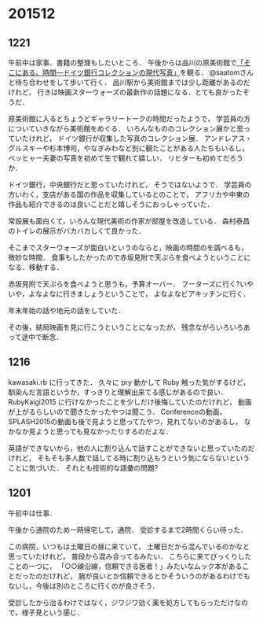 # 201512
## 1221
午前中は家事．書籍の整理もしたいところ．
午後からは品川の原美術館で[「そこにある、時間―ドイツ銀行コレクションの現代写真」](http://www.art-it.asia/u/HaraMuseum/BpCEYvAgoQywOGlLIeHS)を観る．
@saatomさんと待ち合わせをして歩いて行く．
品川駅から美術館までは少し距離があるのだけれど，
行きは映画スターウォーズの最新作の話題になる．とても良かったそうだ．

原美術館に入るとちょうどギャラリートークの時間だったようで，
学芸員の方についていきながら美術館をめぐる．
いろんなもののコレクション展かと思っていたけれど，
ドイツ銀行が収集した写真のコレクション展．
アンドレアス・グルスキーや杉本博司，やなぎみわなど別に観たことがある人たちもいるし，
ベッヒャー夫妻の写真を初めて生で観れて嬉しい．
リヒターも初めてだろうか．

ドイツ銀行，中央銀行だと思っていたけれど，
そうではないようで．
学芸員の方いわく，支店がある国の作品を収集しているとのことで，
アフリカや中東の作品も紹介できるのは良いことだと嬉しそうにおっしゃっていた．

常設展も面白くて，いろんな現代美術の作家が部屋を改造している．
森村泰昌のトイレの展示がバカバカしくて良かった．


そこまでスターウォーズが面白いというのならと，映画の時間のを調べるも，
微妙な時間．
食事もしたかったので赤坂見附で天ぷらを食べようということになる．移動する．


赤坂見附で天ぷらを食べようと思うも，予算オーバー．
フーターズに行く?いやいや，よなよなに行きましょうということで，
よなよなビアキッチンに行く．

年末年始の話や地元の話をしていた．

その後，結局映画を見に行こうということになったが，
残念ながらいろいろあって途中で断念．


## 1216
kawasaki.rb に行ってきた．
久々に pry 動かして Ruby 触った気がするけど，
馴染んだ言語というか，すっきりと理解出来てる感じがあるので良い．
RubyKaigi2015 に行けなかったことを少しだけ後悔していたのだけれど，
動画が上がるらしいので聞きたかったやつは聞こう．
Conferenceの動画，
SPLASH2015の動画も後で見ようと思ってたやつ，見れてないのがあるし，
なかなか見ようと思っても見なかったりするのだよな．

英語ができないから，他の人に割り込んで話すことができないと思っていたのだけれど，
そもそも多人数で話してる時に割り込もうという気にならないということに気づいた．
それとも技術的な語彙の問題?


## 1201
午前中は仕事．

午後から通院のため一時帰宅して，通院．
受診するまで2時間くらい待った．

この病院，いつもは土曜日の昼に来ていて，
土曜日だから混んでいるのかなと思っていたけれど，
普段から混み合ってるみたい．
こちらに来てびっくりしたことの一つに，
「○○線沿線，信頼できる医者！」みたいなムック本があることだったのだけれど，
腕が良いとか信頼できるとかそういうのがあるわけでもないし，今後は別のところに行くのが良さそう．

受診したから治るわけではなく，ジワジワ効く薬を処方してもらっただけなので，様子見という感じ．

